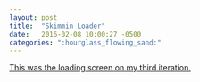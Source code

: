 ```yaml
---
layout: post
title:  "Skimmin Loader"
date:   2016-02-08 10:00:27 -0500
categories: ":hourglass_flowing_sand:"
---
```


<a href="/google-loader">This was the loading screen on my third iteration.</a>
